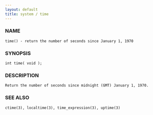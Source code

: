 ```yaml
---
layout: default
title: system / time
---
```






### NAME
    time() - return the number of seconds since January 1, 1970


### SYNOPSIS
    int time( void );


### DESCRIPTION
    Return the number of seconds since midnight (GMT) January 1, 1970.


### SEE ALSO
    ctime(3), localtime(3), time_expression(3), uptime(3)



